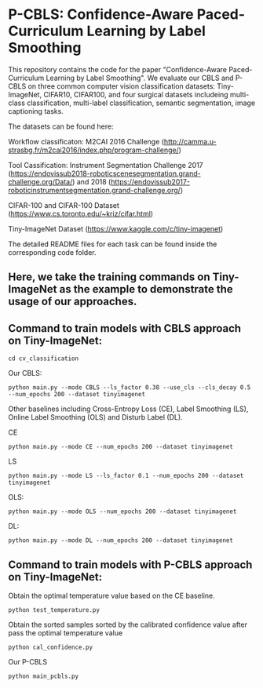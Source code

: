 # P-CBLS: Confidence-Aware Paced-Curriculum Learning by Label Smoothing 
This repository contains the code for the paper "Confidence-Aware Paced-Curriculum Learning by Label Smoothing". 
We evaluate our CBLS and P-CBLS on three common computer vision classification datasets: Tiny-ImageNet, CIFAR10, CIFAR100, and four surgical datasets includeing multi-class classification, multi-label classification, semantic segmentation, image captioning tasks.

The datasets can be found here:

Workflow classificaton: M2CAI 2016 Challenge (http://camma.u-strasbg.fr/m2cai2016/index.php/program-challenge/)

Tool Cassification: Instrument Segmentation Challenge 2017 (https://endovissub2018-roboticscenesegmentation.grand-challenge.org/Data/) and 2018 (https://endovissub2017-roboticinstrumentsegmentation.grand-challenge.org/)

CIFAR-100 and CIFAR-100 Dataset (https://www.cs.toronto.edu/~kriz/cifar.html) 

Tiny-ImageNet Dataset (https://www.kaggle.com/c/tiny-imagenet)

The detailed README files for each task can be found inside the corresponding code folder.

## Here, we take the training commands on Tiny-ImageNet as the example to demonstrate the usage of our approaches.
## Command to train models with CBLS approach on  Tiny-ImageNet:
```
cd cv_classification
```
Our CBLS:
```
python main.py --mode CBLS --ls_factor 0.38 --use_cls --cls_decay 0.5 --num_epochs 200 --dataset tinyimagenet
```

Other baselines including Cross-Entropy Loss (CE), Label Smoothing (LS), Online Label Smoothing (OLS) and Disturb Label (DL).

CE
```
python main.py --mode CE --num_epochs 200 --dataset tinyimagenet
```

LS
```
python main.py --mode LS --ls_factor 0.1 --num_epochs 200 --dataset tinyimagenet
```

OLS:
```
python main.py --mode OLS --num_epochs 200 --dataset tinyimagenet
```

DL:
```
python main.py --mode DL --num_epochs 200 --dataset tinyimagenet
```

## Command to train models with P-CBLS approach on  Tiny-ImageNet:
Obtain the optimal temperature value based on the CE baseline.
```
python test_temperature.py
```

Obtain the sorted samples sorted by the calibrated confidence value after pass the optimal temperature value
```
python cal_confidence.py
```
Our P-CBLS
```
python main_pcbls.py
```
